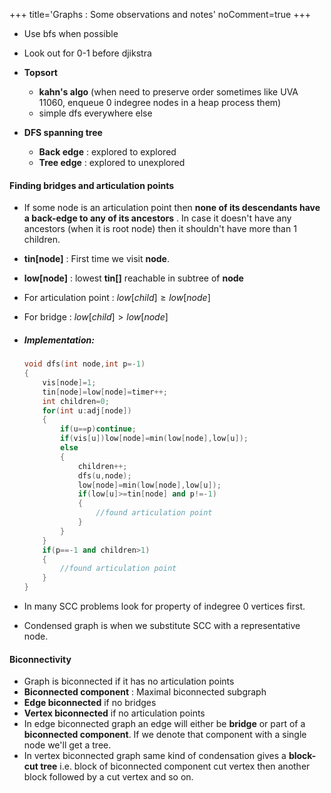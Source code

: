 +++
title='Graphs : Some observations and notes'
noComment=true
+++

- Use bfs when possible
- Look out for 0-1 before djikstra
- __Topsort__
	- __kahn's algo__ (when need to preserve order sometimes like UVA 11060, enqueue 0 indegree nodes in a heap process them)
	- simple dfs everywhere else

- __DFS spanning tree__
	- __Back edge__ : explored to explored
	- __Tree edge__ : explored to unexplored

#### Finding __bridges__ and __articulation points__
- If some node is an articulation point then __none of its descendants have a back-edge to any of its ancestors__ . In case it doesn't have any ancestors (when it is root node) then it shouldn't have more than 1 children.

- __tin[node]__ : First time we visit __node__.
- __low[node]__ : lowest __tin[]__ reachable in subtree of __node__
- For articulation point : $low[child]\geq low[node]$
- For bridge : $low[child] > low[node]$
- ##### Implementation:
	```cpp
	void dfs(int node,int p=-1)
	{
		vis[node]=1;
		tin[node]=low[node]=timer++;
		int children=0;
		for(int u:adj[node])
		{
			if(u==p)continue;
			if(vis[u])low[node]=min(low[node],low[u]);
			else
			{
				children++;
				dfs(u,node);
				low[node]=min(low[node],low[u]);
				if(low[u]>=tin[node] and p!=-1)
				{
					//found articulation point
				}
			}
		}
		if(p==-1 and children>1)
		{
			//found articulation point
		}
	}
	```
- In many SCC problems look for property of indegree 0 vertices first.
- Condensed graph is when we substitute SCC with a representative node. 

#### Biconnectivity
- Graph is biconnected if it has no articulation points
- __Biconnected component__ : Maximal biconnected subgraph
- __Edge biconnected__ if no bridges
- __Vertex biconnected__ if no articulation points
- In edge biconnected graph an edge will either be __bridge__ or part of a __biconnected component__. If we denote that component with a single node we'll get a tree.
- In vertex biconnected graph same kind of condensation gives a __block-cut tree__ i.e. block of biconnected component cut vertex then another block followed by a cut vertex and so on.

